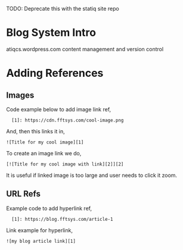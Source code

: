 TODO: Deprecate this with the statiq site repo

# Blog System Intro
atiqcs.wordpress.com content management and version control

# Adding References
## Images
Code example below to add image link ref,

      [1]: https://cdn.fftsys.com/cool-image.png

And, then this links it in,

    ![Title for my cool image][1]
    
To create an image link we do,

    [![Title for my cool image with link][2]][2]
    
It is useful if linked image is too large and user needs to click it zoom.

## URL Refs
Example code to add hyperlink ref,

      [1]: https://blog.fftsys.com/article-1

Link example for hyperlink,

    ![my blog article link][1]
